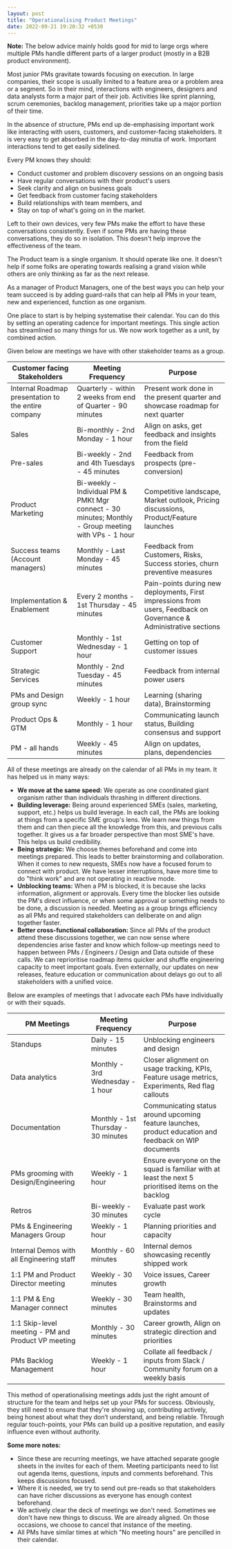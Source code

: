 ```yaml
---
layout: post
title: "Operationalising Product Meetings"
date: 2022-09-21 19:20:32 +0530
---
```


**Note:** The below advice mainly holds good for mid to large orgs where multiple PMs handle different parts of a larger product (mostly in a B2B product environment).  

Most junior PMs gravitate towards focusing on execution. In large companies, their scope is usually limited to a feature area or a problem area or a segment. So in their mind, interactions with engineers, designers and data analysts form a major part of their job. Activities like sprint planning, scrum ceremonies, backlog management, priorities take up a major portion of their time.

In the absence of structure, PMs end up de-emphasising important work like interacting with users, customers, and customer-facing stakeholders. It is very easy to get absorbed in the day-to-day minutia of work. Important interactions tend to get easily sidelined.  

Every PM knows they should:
- Conduct customer and problem discovery sessions on an ongoing basis
- Have regular conversations with their product's users
- Seek clarity and align on business goals
- Get feedback from customer facing stakeholders
- Build relationships with team members, and
- Stay on top of what's going on in the market.

Left to their own devices, very few PMs make the effort to have these conversations consistently. Even if some PMs are having these conversations, they do so in isolation. This doesn't help improve the effectiveness of the team. 

The Product team is a single organism. It should operate like one. It doesn't help if some folks are operating towards realising a grand vision while others are only thinking as far as the next release.

As a manager of Product Managers, one of the best ways you can help your team succeed is by adding guard-rails that can help all PMs in your team, new and experienced, function as one organism.

One place to start is by helping systematise their calendar. You can do this by setting an operating cadence for important meetings. This single action has streamlined so many things for us. We now work together as a unit, by combined action.

Given below are meetings we have with other stakeholder teams as a group.

| Customer facing Stakeholders                        | Meeting Frequency                                                                                    | Purpose                                                                                                            |
| --------------------------------------------------- | ---------------------------------------------------------------------------------------------------- | ------------------------------------------------------------------------------------------------------------------ |
| Internal Roadmap presentation to the entire company | Quarterly - within 2 weeks from end of Quarter - 90 minutes                                          | Present work done in the present quarter and showcase roadmap for next quarter                                     |
| Sales                                               | Bi-monthly - 2nd Monday - 1 hour                                                                     | Align on asks, get feedback and insights from the field                                                            |
| Pre-sales                                           | Bi-weekly - 2nd and 4th Tuesdays - 45 minutes                                                        | Feedback from prospects (pre-conversion)                                                                           |
| Product Marketing                                   | Bi-weekly - Individual PM & PMKt Mgr connect - 30 minutes; Monthly - Group meeting with VPs - 1 hour | Competitive landscape, Market outlook, Pricing discussions, Product/Feature launches                               |
| Success teams (Account managers)                    | Monthly - Last Monday - 45 minutes                                                                   | Feedback from Customers, Risks, Success stories, churn preventive measures                                         |
| Implementation & Enablement                         | Every 2 months - 1st Thursday - 45 minutes                                                           | Pain-points during new deployments, First impressions from users, Feedback on Governance & Administrative sections |
| Customer Support                                    | Monthly - 1st Wednesday - 1 hour                                                                     | Getting on top of customer issues                                                                                  |
| Strategic Services                                  | Monthly - 2nd Tuesday - 45 minutes                                                                   | Feedback from internal power users                                                                                 |
| PMs and Design group sync                           | Weekly - 1 hour                                                                                      | Learning (sharing data), Brainstorming                                                                             |
| Product Ops & GTM                                   | Monthly - 1 hour                                                                                     | Communicating launch status, Building consensus and support                                                        |
| PM - all hands                                      | Weekly - 45 minutes                                                                                  | Align on updates, plans, dependencies                                                                              |

All of these meetings are already on the calendar of all PMs in my team. It has helped us in many ways:

- **We move at the same speed:** We operate as one coordinated giant organism rather than individuals thrashing in different directions.
- **Building leverage:** Being around experienced SMEs (sales, marketing, support, etc.) helps us build leverage. In each call, the PMs are looking at things from a specific SME group's lens. We learn new things from them and can then piece all the knowledge from this, and previous calls together. It gives us a far broader perspective than most SME's have. This helps us build credibility.
- **Being strategic:** We choose themes beforehand and come into meetings prepared. This leads to better brainstorming and collaboration. When it comes to new requests, SMEs now have a focused forum to connect with product. We have lesser interruptions, have more time to do "think work" and are not operating in reactive mode. 
- **Unblocking teams:** When a PM is blocked, it is because she lacks information, alignment or approvals. Every time the blocker lies outside the PM's direct influence, or when some approval or something needs to be done, a discussion is needed. Meeting as a group brings efficiency as all PMs and required stakeholders can deliberate on and align together faster. 
- **Better cross-functional collaboration:** Since all PMs of the product attend these discussions together, we can now sense where dependencies arise faster and know which follow-up meetings need to happen between PMs / Engineers / Design and Data outside of these calls. We can reprioritise roadmap items quicker and shuffle engineering capacity to meet important goals. Even externally, our updates on new releases, feature education or communication about delays go out to all stakeholders with a unified voice.

Below are examples of meetings that I advocate each PMs have individually or with their squads.

| PM Meetings                                        | Meeting Frequency                   | Purpose                                                                                                |
| -------------------------------------------------- | ----------------------------------- | ------------------------------------------------------------------------------------------------------ |
| Standups                                           | Daily - 15 minutes                  | Unblocking engineers and design                                                                        |
| Data analytics                                     | Monthly - 3rd Wednesday - 1 hour    | Closer alignment on usage tracking, KPIs, Feature usage metrics, Experiments, Red flag callouts        |
| Documentation                                      | Monthly - 1st Thursday - 30 minutes | Communicating status around upcoming feature launches, product education and feedback on WIP documents |
| PMs grooming with Design/Engineering               | Weekly - 1 hour                     | Ensure everyone on the squad is familiar with at least the next 5 prioritised items on the backlog     |
| Retros                                             | Bi-weekly - 30 minutes              | Evaluate past work cycle                                                                               |
| PMs & Engineering Managers Group                   | Weekly - 1 hour                     | Planning priorities and capacity                                                                       |
| Internal Demos with all Engineering staff          | Monthly - 60 minutes                | Internal demos showcasing recently shipped work                                                        |
| 1:1 PM and Product Director meeting                | Weekly - 30 minutes                 | Voice issues, Career growth                                                                            |
| 1:1 PM & Eng Manager connect                       | Weekly - 30 minutes                 | Team health, Brainstorms and updates                                                                   |
| 1:1 Skip-level meeting - PM and Product VP meeting | Monthly - 30 minutes                | Career growth, Align on strategic direction and priorities                                             |
| PMs Backlog Management                             | Weekly - 1 hour                     | Collate all feedback / inputs from Slack / Community forum on a weekly basis                           |

This method of operationalising meetings adds just the right amount of structure for the team and helps set up your PMs for success. Obviously, they still need to ensure that they're showing up, contributing actively, being honest about what they don’t understand, and being reliable. Through regular touch-points, your PMs can build up a positive reputation, and easily influence even without authority.

**Some more notes:**

- Since these are recurring meetings, we have attached separate google sheets in the invites for each of them. Meeting participants need to list out agenda items, questions, inputs and comments beforehand. This keeps discussions focused.
- Where it is needed, we try to send out pre-reads so that stakeholders can have richer discussions as everyone has enough context beforehand.
- We actively clear the deck of meetings we don't need. Sometimes we don't have new things to discuss. We are already aligned. On those occasions, we choose to cancel that instance of the meeting.
- All PMs have similar times at which "No meeting hours" are pencilled in their calendar.
